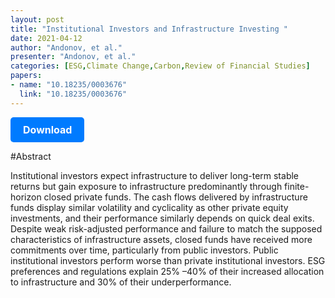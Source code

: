 ```yaml
---
layout: post
title: "Institutional Investors and Infrastructure Investing "
date: 2021-04-12
author: "Andonov, et al."
presenter: "Andonov, et al."
categories: [ESG,Climate Change,Carbon,Review of Financial Studies]
papers:
- name: "10.18235/0003676"
  link: "10.18235/0003676"
---
```


<p>
  <a href='https://papers.ssrn.com/sol3/papers.cfm?abstract_id=3245543' class='button'>
    Download
  </a>
</p>

<style>
  .button {
    display: inline-block;
    padding: 10px 20px;
    background-color: #007bff;
    color: #fff;
    text-decoration: none;
    border-radius: 5px;
    font-size: 16px;
    font-weight: bold;
  }
</style>

#Abstract
<p>Institutional investors expect infrastructure to deliver long-term stable returns but gain exposure to infrastructure predominantly through finite-horizon closed private funds. The cash flows delivered by infrastructure funds display similar volatility and cyclicality as other private equity investments, and their performance similarly depends on quick deal exits. Despite weak risk-adjusted performance and failure to match the supposed characteristics of infrastructure assets, closed funds have received more commitments over time, particularly from public investors. Public institutional investors perform worse than private institutional investors. ESG preferences and regulations explain 25%
–40%
 of their increased allocation to infrastructure and 30%
 of their underperformance.</p>
